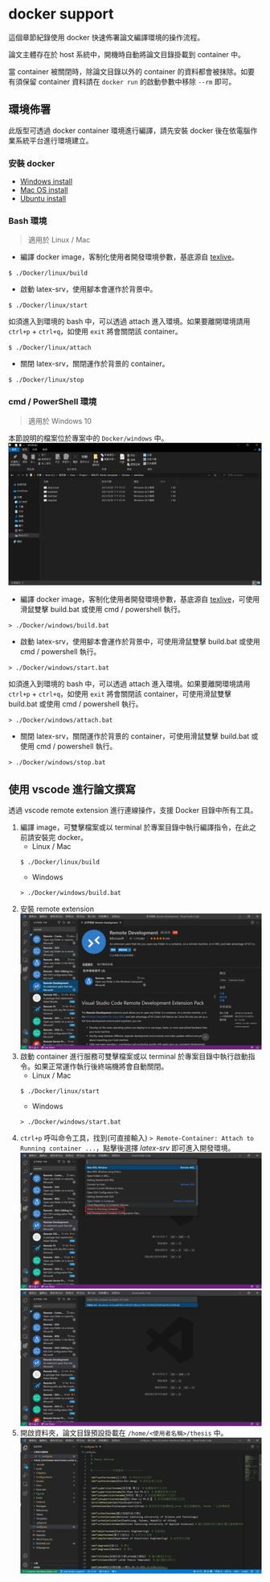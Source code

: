 # docker support

這個章節紀錄使用 docker 快速佈署論文編譯環境的操作流程。

論文主體存在於 host 系統中，開機時自動將論文目錄掛載到 container 中。

當 container 被關閉時，除論文目錄以外的 container 的資料都會被抹除。如要有須保留 container 資料請在 `docker run` 的啟動參數中移除 `--rm` 即可。

## 環境佈署

此版型可透過 docker container 環境進行編譯，請先安裝 docker 後在依電腦作業系統平台進行環境建立。

### 安裝 docker
* [Windows install](https://docs.docker.com/desktop/windows/install/)
* [Mac OS install](https://docs.docker.com/desktop/mac/install/)
* [Ubuntu install](https://docs.docker.com/engine/install/ubuntu/)

### Bash 環境

> 適用於 Linux / Mac

* 編譯 docker image，客制化使用者開發環境參數，基底源自 [texlive](https://hub.docker.com/r/texlive/texlive)。
```
$ ./Docker/linux/build
```
* 啟動 latex-srv，使用腳本會運作於背景中。
```
$ ./Docker/linux/start
```
如須進入到環境的 bash 中，可以透過 attach 進入環境。如果要離開環境請用 `ctrl+p` + `ctrl+q`，如使用 `exit` 將會關閉該 container。
```
$ ./Docker/linux/attach
```
* 關閉 latex-srv，關閉運作於背景的 container。
```
$ ./Docker/linux/stop
```

### cmd / PowerShell 環境

> 適用於 Windows 10

本節說明的檔案位於專案中的 `Docker/windows` 中。
![圖片](images/docker/docker_windows.png)

* 編譯 docker image，客制化使用者開發環境參數，基底源自 [texlive](https://hub.docker.com/r/texlive/texlive)，可使用滑鼠雙擊 build.bat 或使用 cmd / powershell 執行。
```
> ./Docker/windows/build.bat
```
* 啟動 latex-srv，使用腳本會運作於背景中，可使用滑鼠雙擊 build.bat 或使用 cmd / powershell 執行。
```
> ./Docker/windows/start.bat
```
如須進入到環境的 bash 中，可以透過 attach 進入環境。如果要離開環境請用 `ctrl+p` + `ctrl+q`，如使用 `exit` 將會關閉該 container，可使用滑鼠雙擊 build.bat 或使用 cmd / powershell 執行。
```
> ./Docker/windows/attach.bat
```
* 關閉 latex-srv，關閉運作於背景的 container，可使用滑鼠雙擊 build.bat 或使用 cmd / powershell 執行。
```
> ./Docker/windows/stop.bat
```

## 使用 vscode 進行論文撰寫

透過 vscode remote extension 進行連線操作，支援 Docker 目錄中所有工具。

1. 編譯 image，可雙擊檔案或以 terminal 於專案目錄中執行編譯指令，在此之前請安裝完 docker。
    * Linux / Mac
    ```
    $ ./Docker/linux/build
    ```
    * Windows
    ```
    > ./Docker/windows/build.bat
    ```
2. 安裝 remote extension
![](images/docker/vscode_remote_extension.png)
3. 啟動 container 進行服務可雙擊檔案或以 terminal 於專案目錄中執行啟動指令。如果正常運作執行後終端機將會自動關閉。
    * Linux / Mac
    ```
    $ ./Docker/linux/start
    ```
    * Windows
    ```
    > ./Docker/windows/start.bat
    ```
4. `ctrl+p` 呼叫命令工具，找到(可直接輸入) `> Remote-Container: Attach to Running container ...`，點擊後選擇 *latex-srv* 即可進入開發環境。
![](images/docker/vscode_attach_container.png)
![](images/docker/vscode_select_container.png)
5. 開啟資料夾，論文目錄預設掛載在 `/home/<使用者名稱>/thesis` 中。
![](images/docker/vscode_finish.png)


